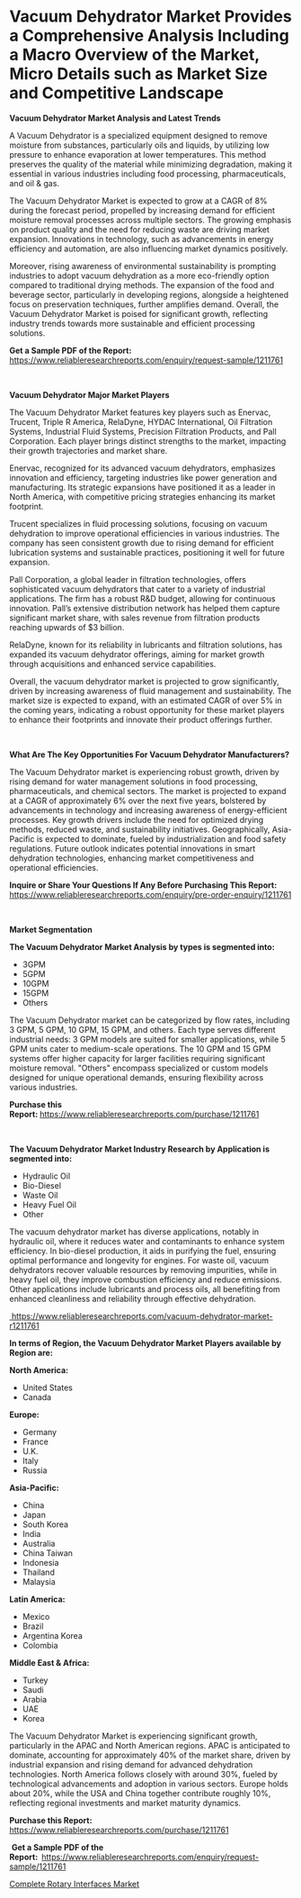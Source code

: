 <p><h1>Vacuum Dehydrator Market Provides a Comprehensive Analysis Including a Macro Overview of the Market, Micro Details such as Market Size and Competitive Landscape</h1></p><p><strong>Vacuum Dehydrator Market Analysis and Latest Trends</strong></p>
<p><p>A Vacuum Dehydrator is a specialized equipment designed to remove moisture from substances, particularly oils and liquids, by utilizing low pressure to enhance evaporation at lower temperatures. This method preserves the quality of the material while minimizing degradation, making it essential in various industries including food processing, pharmaceuticals, and oil & gas.</p><p>The Vacuum Dehydrator Market is expected to grow at a CAGR of 8% during the forecast period, propelled by increasing demand for efficient moisture removal processes across multiple sectors. The growing emphasis on product quality and the need for reducing waste are driving market expansion. Innovations in technology, such as advancements in energy efficiency and automation, are also influencing market dynamics positively.</p><p>Moreover, rising awareness of environmental sustainability is prompting industries to adopt vacuum dehydration as a more eco-friendly option compared to traditional drying methods. The expansion of the food and beverage sector, particularly in developing regions, alongside a heightened focus on preservation techniques, further amplifies demand. Overall, the Vacuum Dehydrator Market is poised for significant growth, reflecting industry trends towards more sustainable and efficient processing solutions.</p></p>
<p><strong>Get a Sample PDF of the Report:&nbsp;</strong> <a href="https://www.reliableresearchreports.com/enquiry/request-sample/1211761?utm_campaign=2295&utm_medium=2&utm_source=Github&utm_content=ia&utm_term=24032025&utm_id=vacuum-dehydrator">https://www.reliableresearchreports.com/enquiry/request-sample/1211761</a></p>
<p>&nbsp;</p>
<p><strong>Vacuum Dehydrator Major Market Players</strong></p>
<p><p>The Vacuum Dehydrator Market features key players such as Enervac, Trucent, Triple R America, RelaDyne, HYDAC International, Oil Filtration Systems, Industrial Fluid Systems, Precision Filtration Products, and Pall Corporation. Each player brings distinct strengths to the market, impacting their growth trajectories and market share.</p><p>Enervac, recognized for its advanced vacuum dehydrators, emphasizes innovation and efficiency, targeting industries like power generation and manufacturing. Its strategic expansions have positioned it as a leader in North America, with competitive pricing strategies enhancing its market footprint. </p><p>Trucent specializes in fluid processing solutions, focusing on vacuum dehydration to improve operational efficiencies in various industries. The company has seen consistent growth due to rising demand for efficient lubrication systems and sustainable practices, positioning it well for future expansion.</p><p>Pall Corporation, a global leader in filtration technologies, offers sophisticated vacuum dehydrators that cater to a variety of industrial applications. The firm has a robust R&D budget, allowing for continuous innovation. Pall’s extensive distribution network has helped them capture significant market share, with sales revenue from filtration products reaching upwards of $3 billion.</p><p>RelaDyne, known for its reliability in lubricants and filtration solutions, has expanded its vacuum dehydrator offerings, aiming for market growth through acquisitions and enhanced service capabilities. </p><p>Overall, the vacuum dehydrator market is projected to grow significantly, driven by increasing awareness of fluid management and sustainability. The market size is expected to expand, with an estimated CAGR of over 5% in the coming years, indicating a robust opportunity for these market players to enhance their footprints and innovate their product offerings further.</p></p>
<p>&nbsp;</p>
<p><strong>What Are The Key Opportunities For Vacuum Dehydrator Manufacturers?</strong></p>
<p><p>The Vacuum Dehydrator market is experiencing robust growth, driven by rising demand for water management solutions in food processing, pharmaceuticals, and chemical sectors. The market is projected to expand at a CAGR of approximately 6% over the next five years, bolstered by advancements in technology and increasing awareness of energy-efficient processes. Key growth drivers include the need for optimized drying methods, reduced waste, and sustainability initiatives. Geographically, Asia-Pacific is expected to dominate, fueled by industrialization and food safety regulations. Future outlook indicates potential innovations in smart dehydration technologies, enhancing market competitiveness and operational efficiencies.</p></p>
<p><strong>Inquire or Share Your Questions If Any Before Purchasing This Report:</strong> <a href="https://www.reliableresearchreports.com/enquiry/pre-order-enquiry/1211761?utm_campaign=2295&utm_medium=2&utm_source=Github&utm_content=ia&utm_term=24032025&utm_id=vacuum-dehydrator">https://www.reliableresearchreports.com/enquiry/pre-order-enquiry/1211761</a></p>
<p>&nbsp;</p>
<p><strong>Market Segmentation</strong></p>
<p><strong>The Vacuum Dehydrator Market Analysis by types is segmented into:</strong></p>
<p><ul><li>3GPM</li><li>5GPM</li><li>10GPM</li><li>15GPM</li><li>Others</li></ul></p>
<p><p>The Vacuum Dehydrator market can be categorized by flow rates, including 3 GPM, 5 GPM, 10 GPM, 15 GPM, and others. Each type serves different industrial needs: 3 GPM models are suited for smaller applications, while 5 GPM units cater to medium-scale operations. The 10 GPM and 15 GPM systems offer higher capacity for larger facilities requiring significant moisture removal. "Others" encompass specialized or custom models designed for unique operational demands, ensuring flexibility across various industries.</p></p>
<p><strong>Purchase this Report:&nbsp;</strong><a href="https://www.reliableresearchreports.com/purchase/1211761?utm_campaign=2295&utm_medium=2&utm_source=Github&utm_content=ia&utm_term=24032025&utm_id=vacuum-dehydrator">https://www.reliableresearchreports.com/purchase/1211761</a></p>
<p>&nbsp;</p>
<p><strong>The Vacuum Dehydrator Market Industry Research by Application is segmented into:</strong></p>
<p><ul><li>Hydraulic Oil</li><li>Bio-Diesel</li><li>Waste Oil</li><li>Heavy Fuel Oil</li><li>Other</li></ul></p>
<p><p>The vacuum dehydrator market has diverse applications, notably in hydraulic oil, where it reduces water and contaminants to enhance system efficiency. In bio-diesel production, it aids in purifying the fuel, ensuring optimal performance and longevity for engines. For waste oil, vacuum dehydrators recover valuable resources by removing impurities, while in heavy fuel oil, they improve combustion efficiency and reduce emissions. Other applications include lubricants and process oils, all benefiting from enhanced cleanliness and reliability through effective dehydration.</p></p>
<p><a href="https://www.reliableresearchreports.com/vacuum-dehydrator-market-r1211761?utm_campaign=2295&utm_medium=2&utm_source=Github&utm_content=ia&utm_term=24032025&utm_id=vacuum-dehydrator">&nbsp;https://www.reliableresearchreports.com/vacuum-dehydrator-market-r1211761</a></p>
<p><strong>In terms of Region, the Vacuum Dehydrator Market Players available by Region are:</strong></p>
<p>
    <p> <strong> North America: </strong>
        <ul>
            <li>United States</li>
            <li>Canada</li>
        </ul>
        </p> 
    <p> <strong> Europe: </strong>
        <ul>
            <li>Germany</li>
            <li>France</li>
            <li>U.K.</li>
            <li>Italy</li>
            <li>Russia</li>
        </ul>
        </p> 
    <p> <strong> Asia-Pacific: </strong>
        <ul>
            <li>China</li>
            <li>Japan</li>
            <li>South Korea</li>
            <li>India</li>
            <li>Australia</li>
            <li>China Taiwan</li>
            <li>Indonesia</li>
            <li>Thailand</li>
            <li>Malaysia</li>
        </ul>
        </p> 
    <p> <strong> Latin America: </strong>
        <ul>
            <li>Mexico</li>
            <li>Brazil</li>
            <li>Argentina Korea</li>
            <li>Colombia</li>
        </ul>
        </p> 
    <p> <strong> Middle East & Africa: </strong>
        <ul>
            <li>Turkey</li>
            <li>Saudi</li>
            <li>Arabia</li>
            <li>UAE</li>
            <li>Korea</li>
        </ul>
    </p>
    </p>
<p><p>The Vacuum Dehydrator Market is experiencing significant growth, particularly in the APAC and North American regions. APAC is anticipated to dominate, accounting for approximately 40% of the market share, driven by industrial expansion and rising demand for advanced dehydration technologies. North America follows closely with around 30%, fueled by technological advancements and adoption in various sectors. Europe holds about 20%, while the USA and China together contribute roughly 10%, reflecting regional investments and market maturity dynamics.</p></p>
<p><strong>Purchase this Report: </strong><a href="https://www.reliableresearchreports.com/purchase/1211761?utm_campaign=2295&utm_medium=2&utm_source=Github&utm_content=ia&utm_term=24032025&utm_id=vacuum-dehydrator">https://www.reliableresearchreports.com/purchase/1211761</a></p>
<p>&nbsp;<strong>Get a Sample PDF of the Report:&nbsp;&nbsp;</strong><a href="https://www.reliableresearchreports.com/enquiry/request-sample/1211761?utm_campaign=2295&utm_medium=2&utm_source=Github&utm_content=ia&utm_term=24032025&utm_id=vacuum-dehydrator">https://www.reliableresearchreports.com/enquiry/request-sample/1211761</a></p>
<p><strong></strong></p>
<p><p><a href="https://github.com/amramcocosxa/Market-Research-Report-List-1/blob/main/complete-rotary-interfaces-market.md?utm_campaign=2295&utm_medium=2&utm_source=Github&utm_content=ia&utm_term=24032025&utm_id=vacuum-dehydrator">Complete Rotary Interfaces Market</a></p></p>